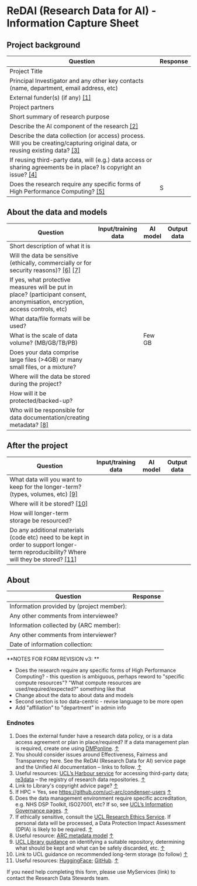 # ReDAI (Research Data for AI) - Information Capture Sheet

## Project background
| Question    | Response |
| -------- | ------- |
| Project Title |  |
| Principal Investigator and any other key contacts (name, department, email address, etc) |  |
| External funder(s) (if any) [[1]](#endnote-1) |  |
| Project partners | |
| Short summary of research purpose |  |
| Describe the AI component of the research [[2]](#endnote-2) |  |
| Describe the data collection (or access) process. Will you be creating/capturing original data, or reusing existing data? [[3]](#endnote-3) | |
| If reusing third-party data, will (e.g.) data access or sharing agreements be in place? Is copyright an issue? [[4]](#endnote-4) | |
| Does the research require any specific forms of High Performance Computing? [[5]](#endnote-5) | S |

## About the data and models

| Question | Input/training data | AI model | Output data |
| -------- | ------- | -------- | ------- |
| Short description of what it is  |  |    |   |
| Will the data be sensitive (ethically, commercially or for security reasons)? [[6]](#endnote-6) [[7]](#endnote-7) |    |  |  |
| If yes, what protective measures will be put in place? (participant consent, anonymisation, encryption, access controls, etc) |  |  |  |  
| What data/file formats will be used?  |   |    |  |
| What is the scale of data volume? (MB/GB/TB/PB) |    |  Few GB |     |
| Does your data comprise large files (>4GB) or many small files, or a mixture? |   |   |   |
| Where will the data be stored during the project? |  |  |     |
| How will it be protected/backed-up? |  |    |    |
| Who will be responsible for data documentation/creating metadata? [[8]](#endnote-8) |  |    |     |

## After the project

| Question | Input/training data | AI model | Output data |
| -------- | ------- | -------- | ------- |
| What data will you want to keep for the longer-term? (types, volumes, etc) [[9]](#endnote-9) |  |  |   |
| Where will it be stored? [[10]](#endnote-10) | |  |  |
| How will longer-term storage be resourced? |  |  |   |
| Do any additional materials (code etc) need to be kept in order to support longer-term reproducibility? Where will they be stored? [[11]](#endnote-11) | |

## About
| Question | Response |
| -------- | ------- |
| Information provided by (project member): |  |
| Any other comments from interviewee? | |
| Information collected by (ARC member): |  |
| Any other comments from interviewer? | |
| Date of information collection: |  |

**NOTES FOR FORM REVISION v3:
**

- Does the research require any specific forms of High Performance Computing? - this question is ambiguous, perhaps reword to "specific compute resources"? "What compute resources are used/required/expected?" something like that
- Change about the data to about data and models
- Second section is too data-centric - revise language to be more open
- Add "affiliation" to "department" in admin info

### Endnotes
1. Does the external funder have a research data policy, or is a data access agreement or plan in place/required? If a data management plan is required, create one using [DMPonline](https://dmponline.dcc.ac.uk/). [↑](#endnote-ref-1)
2. You should consider issues around Effectiveness, Fairness and Transparency here. See the ReDAI (Research Data for AI) service page and the Unified AI documentation – links to follow. [↑](#endnote-ref-2)
3. Useful resources: [UCL’s Harbour service](https://www.ucl.ac.uk/advanced-research-computing/harbour-ucls-external-data-service) for accessing third-party data; [re3data](https://www.re3data.org/) – the registry of research data repositories. [↑](#endnote-ref-3)
4. Link to Library's copyright advice page? [↑](#endnote-ref-4)
5. If HPC = Yes, see <https://github.com/ucl-arc/condenser-users> [↑](#endnote-ref-5)
6. Does the data management environment require specific accreditation, e.g. NHS DSP Toolkit, ISO27001, etc? If so, see [UCL’s Information Governance pages](https://www.ucl.ac.uk/isd/user/login?destination=node/4175). [↑](#endnote-ref-6)
7. If ethically sensitive, consult the [UCL Research Ethics Service](https://www.ucl.ac.uk/research-innovation-services/compliance-and-assurance/research-ethics-service). If personal data will be processed, a Data Protection Impact Assessment (DPIA) is likely to be required. [↑](#endnote-ref-7)
8. Useful resource: [ARC metadata model](https://liveuclac-my.sharepoint.com/personal/ccaemdo_ucl_ac_uk/Documents/UCL%20%282023-%29/Unified%20AI/ARC%20metadata%20model%20-%20https%3A/liveuclac.sharepoint.com/sites/RITSstaff/Shared%20Documents/Forms/AllItems.aspx?csf=1&web=1&e=KDvi6V&CID=fcdeb7ee%2D1c19%2D425f%2Db45f%2Da2be2d43fa25&FolderCTID=0x01200008C0B7F85E2CFC4F92262A497FFA8D20&id=%2Fsites%2FRITSstaff%2FShared%20Documents%2FData%20Stewardship%2FARC%20Metadata%20Model) [↑](#endnote-ref-8)
9. [UCL Library guidance](https://www.ucl.ac.uk/library/open-science-research-support/research-data-management/best-practices/how-guides/archiving) on identifying a suitable repository, determining what should be kept and what can be safely discarded, etc. [↑](#endnote-ref-9)
10. Link to UCL guidance on recommended long-term storage (to follow) [↑](#endnote-ref-10)
11. Useful resources: [HuggingFace](https://huggingface.co/); [GitHub](https://github.com/). [↑](#endnote-ref-11)

If you need help completing this form, please use MyServices (link) to contact the Research Data Stewards team.
